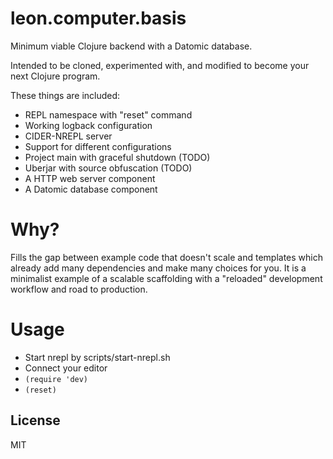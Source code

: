 # leon.computer.basis

Minimum viable Clojure backend with a Datomic database.

Intended to be cloned, experimented with, and modified to become your
next Clojure program.

These things are included:

- REPL namespace with "reset" command
- Working logback configuration
- CIDER-NREPL server
- Support for different configurations
- Project main with graceful shutdown (TODO)
- Uberjar with source obfuscation (TODO)
- A HTTP web server component
- A Datomic database component


# Why?

Fills the gap between example code that doesn't scale and templates which already add many dependencies and make many choices for you.  It is a minimalist example of a scalable scaffolding with a "reloaded" development workflow and road to production.

# Usage

- Start nrepl by scripts/start-nrepl.sh
- Connect your editor
- `(require 'dev)`
- `(reset)`




## License

MIT

